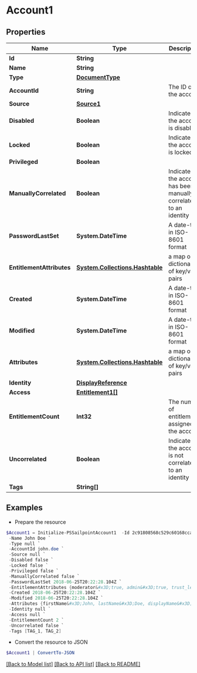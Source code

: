 # Account1
## Properties

Name | Type | Description | Notes
------------ | ------------- | ------------- | -------------
**Id** | **String** |  | 
**Name** | **String** |  | 
**Type** | [**DocumentType**](DocumentType.md) |  | 
**AccountId** | **String** | The ID of the account | [optional] 
**Source** | [**Source1**](Source1.md) |  | [optional] 
**Disabled** | **Boolean** | Indicates if the account is disabled | [optional] 
**Locked** | **Boolean** | Indicates if the account is locked | [optional] 
**Privileged** | **Boolean** |  | [optional] 
**ManuallyCorrelated** | **Boolean** | Indicates if the account has been manually correlated to an identity | [optional] 
**PasswordLastSet** | **System.DateTime** | A date-time in ISO-8601 format | [optional] 
**EntitlementAttributes** | [**System.Collections.Hashtable**](AnyType.md) | a map or dictionary of key/value pairs | [optional] 
**Created** | **System.DateTime** | A date-time in ISO-8601 format | [optional] 
**Modified** | **System.DateTime** | A date-time in ISO-8601 format | [optional] 
**Attributes** | [**System.Collections.Hashtable**](AnyType.md) | a map or dictionary of key/value pairs | [optional] 
**Identity** | [**DisplayReference**](DisplayReference.md) |  | [optional] 
**Access** | [**Entitlement1[]**](Entitlement1.md) |  | [optional] 
**EntitlementCount** | **Int32** | The number of entitlements assigned to the account | [optional] 
**Uncorrelated** | **Boolean** | Indicates if the account is not correlated to an identity | [optional] 
**Tags** | **String[]** |  | [optional] 

## Examples

- Prepare the resource
```powershell
$Account1 = Initialize-PSSailpointAccount1  -Id 2c91808568c529c60168cca6f90c1313 `
 -Name John Doe `
 -Type null `
 -AccountId john.doe `
 -Source null `
 -Disabled false `
 -Locked false `
 -Privileged false `
 -ManuallyCorrelated false `
 -PasswordLastSet 2018-06-25T20:22:28.104Z `
 -EntitlementAttributes {moderator&#x3D;true, admin&#x3D;true, trust_level&#x3D;4} `
 -Created 2018-06-25T20:22:28.104Z `
 -Modified 2018-06-25T20:22:28.104Z `
 -Attributes {firstName&#x3D;John, lastName&#x3D;Doe, displayName&#x3D;John.Doe} `
 -Identity null `
 -Access null `
 -EntitlementCount 2 `
 -Uncorrelated false `
 -Tags [TAG_1, TAG_2]
```

- Convert the resource to JSON
```powershell
$Account1 | ConvertTo-JSON
```

[[Back to Model list]](../README.md#documentation-for-models) [[Back to API list]](../README.md#documentation-for-api-endpoints) [[Back to README]](../README.md)

